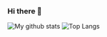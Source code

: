 ### Hi there 👋

<!--
**BryantDavis1986/BryantDavis1986** is a ✨ _special_ ✨ repository because its `README.md` (this file) appears on your GitHub profile.

Here are some ideas to get you started:

- 🔭 I’m currently working on ...
- 🌱 I’m currently learning ...
- 👯 I’m looking to collaborate on ...
- 🤔 I’m looking for help with ...
- 💬 Ask me about ...
- 📫 How to reach me: ...
- 😄 Pronouns: ...
- ⚡ Fun fact: ...
-->
![My github stats](https://github-readme-stats.vercel.app/api?username=bryantdavis1986&show_icons=true&theme=onedark)
![Top Langs](https://github-readme-stats.vercel.app/api/top-langs/?username=bryantdavis1986&show_icons=true)
